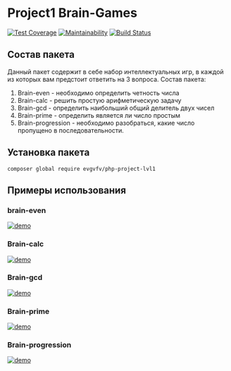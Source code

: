 # Project1 Brain-Games

[![Test Coverage](https://api.codeclimate.com/v1/badges/4b4f81660a2442f50615/test_coverage)](https://codeclimate.com/github/zhekavafiev/php-project-lvl1/test_coverage)
[![Maintainability](https://api.codeclimate.com/v1/badges/4b4f81660a2442f50615/maintainability)](https://codeclimate.com/github/zhekavafiev/php-project-lvl1/maintainability)
[![Build Status](https://www.travis-ci.org/zhekavafiev/php-project-lvl1.svg?branch=master)](https://www.travis-ci.org/zhekavafiev/php-project-lvl1)


## Состав пакета

Данный пакет содержит в себе набор интеллектуальных игр, в каждой из которых вам предстоит ответить на 3 вопроса.
Состав пакета:
1. Brain-even - необходимо определить четность числа
2. Brain-calc - решить простую арифметическую задачу
3. Brain-gcd - определить наибольший общий делитель двух чисел
4. Brain-prime - определить является ли число простым
5. Brain-progression - необходимо разобраться, какие число пропущено в последовательности.                            

## Установка пакета

`composer global require evgvfv/php-project-lvl1`


## Примеры использования

### brain-even
[![demo](https://asciinema.org/a/9OLQQhNh4w2iwCsr3wgjm7a27.svg)](https://asciinema.org/a/9OLQQhNh4w2iwCsr3wgjm7a27?autoplay=1)

### Brain-calc
[![demo](https://asciinema.org/a/ByyVgslJbXkpsDyozUa3uKu04.svg)](https://asciinema.org/a/ByyVgslJbXkpsDyozUa3uKu04?autoplay=1)

### Brain-gcd
[![demo](https://asciinema.org/a/1vuh0YhWTOK2sjQB24Ntdrk8c.svg)](https://asciinema.org/a/1vuh0YhWTOK2sjQB24Ntdrk8c?autoplay=1)

### Brain-prime
[![demo](https://asciinema.org/a/klDaDgcFWm6a3eqqwUNP3oBSy.svg)](https://asciinema.org/a/klDaDgcFWm6a3eqqwUNP3oBSy?autoplay=1)

### Brain-progression
[![demo](https://asciinema.org/a/ldMcXtsB39gMNpJZ0mztu7Zvo.svg)](https://asciinema.org/a/ldMcXtsB39gMNpJZ0mztu7Zvo?autoplay=1)
